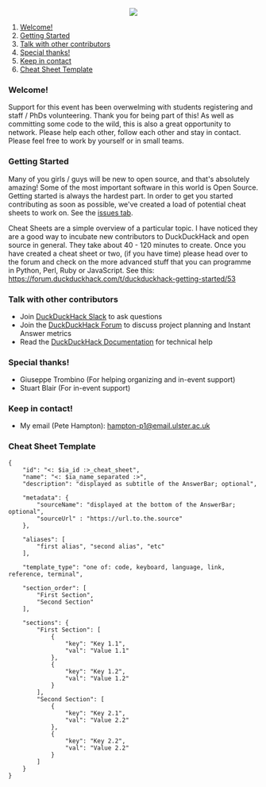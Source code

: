 
<p align="center"><img src="https://upload.wikimedia.org/wikipedia/en/9/99/Ulster_University_Logo.png"></p>

  1. [Welcome!](https://github.com/pjhampton/ddg#Welcome)
  2. [Getting Started](https://github.com/pjhampton/ddg#getting-started)
  3. [Talk with other contributors](https://github.com/pjhampton/ddg#talk-with-other-contributors)
  4. [Special thanks!](https://github.com/pjhampton/ddg#special-thanks)
  5. [Keep in contact](https://github.com/pjhampton/ddg#keep-in-contact)
  6. [Cheat Sheet Template](https://github.com/pjhampton/ddg#cheat-sheet-template)

### Welcome!

Support for this event has been overwelming with students registering and staff / PhDs volunteering. Thank you for being part of this! As well as committing some code to the wild, this is also a great opportunity to network. Please help each other, follow each other and stay in contact. Please feel free to work by yourself or in small teams.


### Getting Started

Many of you girls / guys will be new to open source, and that's absolutely amazing! Some of the most important software in this world is Open Source. Getting started is always the hardest part. In order to get you started contributing as soon as possible, we've created a load of potential cheat sheets to work
on. See the [issues tab](https://github.com/pjhampton/ddg/issues). 

Cheat Sheets are a simple overview of a particular topic. I have noticed they are a good way to incubate new contributors to DuckDuckHack and open source in general. They take about 40 - 120 minutes to create. Once you have created a cheat sheet or two, (if you have time) please head over to the forum and check on the more advanced stuff that you can programme in Python, Perl, Ruby or JavaScript. See this: https://forum.duckduckhack.com/t/duckduckhack-getting-started/53


### Talk with other contributors

- Join [DuckDuckHack Slack](https://quackslack.herokuapp.com/) to ask questions
- Join the [DuckDuckHack Forum](https://forum.duckduckhack.com/) to discuss project planning and Instant Answer metrics
- Read the [DuckDuckHack Documentation](https://docs.duckduckhack.com/) for technical help


### Special thanks!

 - Giuseppe Trombino (For helping organizing and in-event support)
 - Stuart Blair (For in-event support) 


### Keep in contact!

 - My email (Pete Hampton): hampton-p1@email.ulster.ac.uk

### Cheat Sheet Template

```
{
    "id": "<: $ia_id :>_cheat_sheet",
    "name": "<: $ia_name_separated :>",
    "description": "displayed as subtitle of the AnswerBar; optional",

    "metadata": {
        "sourceName": "displayed at the bottom of the AnswerBar; optional",
        "sourceUrl" : "https://url.to.the.source"
    },

    "aliases": [
        "first alias", "second alias", "etc"
    ],

    "template_type": "one of: code, keyboard, language, link, reference, terminal",

    "section_order": [
        "First Section",
        "Second Section"
    ],

    "sections": {
        "First Section": [
            {
                "key": "Key 1.1",
                "val": "Value 1.1"
            },
            {
                "key": "Key 1.2",
                "val": "Value 1.2"
            }
        ],
        "Second Section": [
            {
                "key": "Key 2.1",
                "val": "Value 2.2"
            },
            {
                "key": "Key 2.2",
                "val": "Value 2.2"
            }
        ]
    }
}
```

